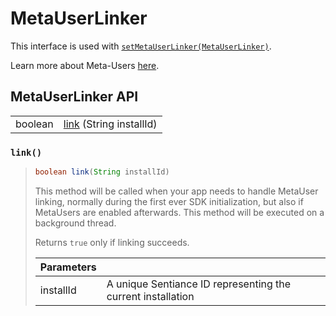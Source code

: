 # MetaUserLinker

This interface is used with [`setMetaUserLinker(MetaUserLinker)`](sdkconfig/sdkconfig-builder.md#setmetauserlinker).

Learn more about Meta-Users [here](../../appendix/user-linking.md).

## MetaUserLinker API

|  |  |
| :--- | :--- |
| boolean | [link](metauserlinker.md#link) \(String installId\) |



### `link()`

> ```java
> boolean link(String installId)
> ```
>
> This method will be called when your app needs to handle MetaUser linking, normally during the first ever SDK initialization, but also if MetaUsers are enabled afterwards. This method will be executed on a background thread.
>
> Returns `true` only if linking succeeds.
>
> | Parameters |  |
> | :--- | :--- |
> | installId | A unique Sentiance ID representing the current installation |

